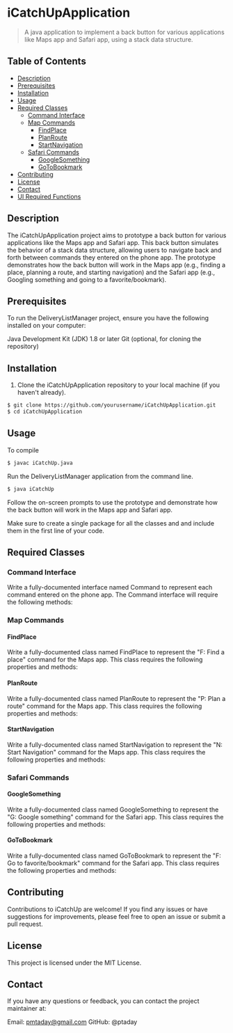 # iCatchUpApplication

> A java application to implement a back button for various applications like Maps app and Safari app, using a stack data structure.

## Table of Contents

- [Description](#description)
- [Prerequisites](#prerequisites)
- [Installation](#installation)
- [Usage](#usage)
- [Required Classes](#required-classes)
  - [Command Interface](#command-interface)
  - [Map Commands](#map-commands)
    - [FindPlace](#findplace)
    - [PlanRoute](#planroute)
    - [StartNavigation](#startnavigation)
  - [Safari Commands](#safari-commands)
    - [GoogleSomething](#googlesomething)
    - [GoToBookmark](#gotobookmark)
- [Contributing](#contributing)
- [License](#license)
- [Contact](#contact)
- [UI Required Functions](#ui-required-functions)

## Description

The iCatchUpApplication project aims to prototype a back button for various applications like the Maps app and Safari app. This back button simulates the behavior of a stack data structure, allowing users to navigate back and forth between commands they entered on the phone app. The prototype demonstrates how the back button will work in the Maps app (e.g., finding a place, planning a route, and starting navigation) and the Safari app (e.g., Googling something and going to a favorite/bookmark).

## Prerequisites

To run the DeliveryListManager project, ensure you have the following installed on your computer:

Java Development Kit (JDK) 1.8 or later
Git (optional, for cloning the repository)

## Installation

1. Clone the iCatchUpApplication repository to your local machine (if you haven't already).

```bash
$ git clone https://github.com/yourusername/iCatchUpApplication.git
$ cd iCatchUpApplication
```
## Usage
To compile 
```bash
$ javac iCatchUp.java
```
Run the DeliveryListManager application from the command line.
```bash
$ java iCatchUp
```
Follow the on-screen prompts to use the prototype and demonstrate how the back button will work in the Maps app and Safari app.

Make sure to create a single package for all the classes and and include them in the first line of your code.

## Required Classes

### Command Interface
Write a fully-documented interface named Command to represent each command entered on the phone app. The Command interface will require the following methods:

### Map Commands
#### FindPlace
Write a fully-documented class named FindPlace to represent the "F: Find a place" command for the Maps app. This class requires the following properties and methods:

#### PlanRoute
Write a fully-documented class named PlanRoute to represent the "P: Plan a route" command for the Maps app. This class requires the following properties and methods:

#### StartNavigation
Write a fully-documented class named StartNavigation to represent the "N: Start Navigation" command for the Maps app. This class requires the following properties and methods:

### Safari Commands
#### GoogleSomething
Write a fully-documented class named GoogleSomething to represent the "G: Google something" command for the Safari app. This class requires the following properties and methods:

#### GoToBookmark
Write a fully-documented class named GoToBookmark to represent the "F: Go to favorite/bookmark" command for the Safari app. This class requires the following properties and methods:

## Contributing
Contributions to iCatchUp are welcome! If you find any issues or have suggestions for improvements, please feel free to open an issue or submit a pull request.

## License
This project is licensed under the MIT License.

## Contact
If you have any questions or feedback, you can contact the project maintainer at:

Email: pmtaday@gmail.com
GitHub: @ptaday
